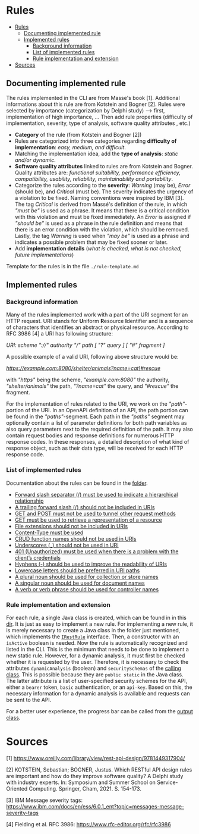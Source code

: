 # Rules
- [Rules](#rules)
  - [Documenting implemented rule](#documenting-implemented-rule)
  - [Implemented rules](#implemented-rules)
    - [Background information](#background-information)
    - [List of implemented rules](#list-of-implemented-rules)
    - [Rule implementation and extension](#rule-implementation-and-extension)
- [Sources](#sources)

## Documenting implemented rule
The rules implemented in the CLI are from Masse's book [1]. Additional informations about this rule are from Kotstein and Bogner [2]. Rules were selected by importance (categorization by Delphi study) --> first, implementation of high importance, ... Then add rule properties (difficulty of implementation, severity, type of analysis, software quality attributes , etc.)
* **Category** of the rule (from Kotstein and Bogner [2])
* Rules are categorized into three categories regarding **difficulty of implementation**: *easy, medium, and difficult*. 
* Matching the implementation idea, add the **type of analysis**: *static and/or dynamic*.
* **Software quality attributes** linked to rules are from Kotstein and Bogner. Quality attributes are: *functional suitability, performance efficiency, compatibility, usability, reliability, maintainability and portability*. 
* Categorize the rules according to the **severity**: *Warning* (may be), *Error* (should be), and *Critical* (must be). The severity indicates the urgency of a violation to be fixed. Naming conventions were inspired by IBM [3]. The tag *Critical* is derived from Massé's definition of the rule, in which *"must be"* is used as a phrase. It means that there is a critical condition with this violation and must be fixed immediately. An *Error* is assigned if *"should be"* is used as a phrase in the rule definition and means that there is an error condition with the violation, which should be removed. Lastly, the tag *Warning* is used when *"may be"* is used as a phrase and indicates a possible problem that may be fixed sooner or later.
* Add **implementation details** (_what is checked, what is not checked, future implementations_)

Template for the rules is in the file `./rule-template.md`

## Implemented rules

### Background information
Many of the rules implemented work with a part of the URI segment for an HTTP request.
URI stands for **U**niform **R**esource **I**dentifier and is a sequence of characters that identifies an abstract or physical resource. According to RFC 3986 [4] a URI has following structure:

*URI: scheme "://" authority "/" path [ "?" query ] [ "\#" fragment ]* 

A possible example of a valid URI, following above structure would be:

*https://example.com:8080/shelter/animals?name=cat\#rescue*

with *"https"* being the scheme, *"example.com:8080"* the authority, *"shelter/animals"* the path, *"?name=cat"* the query, and *"\#rescue"* the fragment.

For the implementation of rules related to the URI, we work on the *"path"*-portion of the URI. In an OpenAPI definition of an API, the path portion can be found in the *"paths"*-segment. Each path in the *"paths"* segment may optionally contain a list of parameter definitions for both path variables as also query parameters next to the required definition of the path. It may also contain request bodies and response definitions for numerous HTTP response codes. In these responses, a detailed description of what kind of response object, such as their data type, will be received for each HTTP response code.

### List of implemented rules
Documentation about the rules can be found in the [folder](./Implemented-Rules).

* [Forward slash separator (/) must be used to indicate a hierarchical relationship](./Implemented-Rules/Forward-slash-separator-must-be-used-to-indicate-a-hierarchical-relationship.md)
* [A trailing forward slash (/) should not be included in URIs](./Implemented-Rules/A-trailing-foward-slash-should-not-be-included-in-URIs.md)
* [GET and POST must not be used to tunnel other request methods](./Implemented-Rules/GET-and-POST-must-not-be-used-to-tunnel-other-request-methods.md) 
* [GET must be used to retrieve a representation of a resource](./Implemented-Rules/GET-must-be-used-to-retrieve-a-representation-of-a-resource.md)
* [File extensions should not be included in URIs](./Implemented-Rules/File-extensions-should-not-be-included-in-URIs.md)
* [Content-Type must be used](./Implemented-Rules/Content-Type-must-be-used.md)
* [CRUD function names should not be used in URIs](./Implemented-Rules/CRUD-function-names-should-not-be-used-in-URIs.md)
* [Underscores (_) should not be used in URI](./Implemented-Rules/Underscores-(_)-should-not-be-used-in-URI.md)
* [401 (Unauthorized) must be used when there is a problem with the client’s credentials](./Implemented-Rules/401-(Unauthorized)-must-be-used-when-there-is-a-problem-with-the-client's-credentials.md)
* [Hyphens (-) should be used to improve the readability of URIs](./Implemented-Rules/Hyphens-(-)-should-be-used-to-improve-the-readability-of-URIs.md)
* [Lowercase letters should be preferred in URI paths](./Implemented-Rules/Lowercase-letters-should-be-preferred-in-URI-paths.md)
* [A plural noun should be used for collection or store names](./Implemented-Rules/A-plural-noun-should-be-used-for-collection-or-store-names.md)
* [A singular noun should be used for document names](./Implemented-Rules/A-singular-noun-should-be-used-for-document-names.md)
* [A verb or verb phrase should be used for controller names](./Implemented-Rules/A-verb-or-verb-phrase-should-be-used-for-controller-names.md)

### Rule implementation and extension
For each rule, a single Java class is created, which can be found in in this [dir](../../cli/src/main/java/cli/rule/rules). It is just as easy to implement a new rule. For implementing a new rule, it is merely necessary to create a Java class in the folder just mentioned, which implements the [`IRestRule`](../../cli/src/main/java/cli/rule/IRestRule.java) interface. Then, a constructor with an `isActive` boolean is needed. Now the rule is automatically recognized and listed in the CLI. This is the minimum that needs to be done to implement a new static rule. However, for a dynamic analysis, it must first be checked whether it is requested by the user. Therefore, it is necessary to check the attributes `dynamicAnalysis` (boolean) and `securitySchemas` of the [calling class](../../cli/src/main/java/cli/analyzer/RestAnalyzer.java). This is possible because they are `public static` in the Java class. The latter attribute is a list of user-specified security schemes for the API, either a `bearer` token, `basic` authentication, or an `api-key`. Based on this, the necessary information for a dynamic analysis is available and requests can be sent to the API.

For a better user experience, the progress bar can be called from the [output class](../../cli/src/main/java/cli/utility/Output.java).

# Sources
[1] https://www.oreilly.com/library/view/rest-api-design/9781449317904/

[2] KOTSTEIN, Sebastian; BOGNER, Justus. Which RESTful API design rules are important and how do they improve software quality? A Delphi study with industry experts. In: Symposium and Summer School on Service-Oriented Computing. Springer, Cham, 2021. S. 154-173.

[3] IBM Message severity tags: https://www.ibm.com/docs/en/ess/6.0.1_ent?topic=messages-message-severity-tags

[4] Fielding et al. RFC 3986: https://www.rfc-editor.org/rfc/rfc3986
